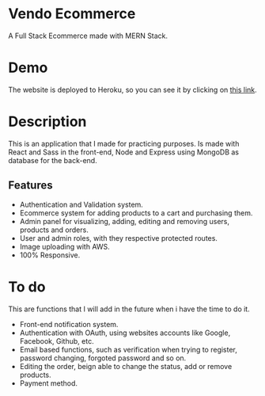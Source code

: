 # Vendo Ecommerce
A Full Stack Ecommerce made with MERN Stack.

# Demo

The website is deployed to Heroku, so you can see it by clicking on [this link](https://vendo-ecommerce.herokuapp.com/).

# Description

This is an application that I made for practicing purposes. Is made with React and Sass in the front-end, Node and Express using MongoDB as database for the back-end.

## Features

- Authentication and Validation system.
- Ecommerce system for adding products to a cart and purchasing them.
- Admin panel for visualizing, adding, editing and removing users, products and orders.
- User and admin roles, with they respective protected routes.
- Image uploading with AWS.
- 100% Responsive.

# To do

This are functions that I will add in the future when i have the time to do it.

- Front-end notification system.
- Authentication with OAuth, using websites accounts like Google, Facebook, Github, etc.
- Email based functions, such as verification when trying to register, password changing, forgoted password and so on.
- Editing the order, beign able to change the status, add or remove products.
- Payment method.
